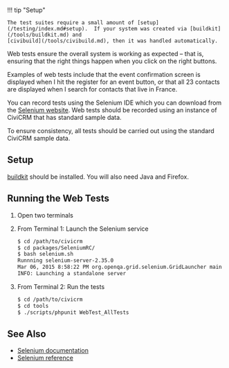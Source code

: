 !!! tip "Setup"

    The test suites require a small amount of [setup](/testing/index.md#setup).  If your system was created via [buildkit](/tools/buildkit.md) and
    [civibuild](/tools/civibuild.md), then it was handled automatically.

Web tests ensure the overall system is working as expected – that is, ensuring
that the right things happen when you click on the right buttons.

Examples of web tests include that the event confirmation screen is displayed
when I hit the register for an event button, or that all 23 contacts are
displayed when I search for contacts that live in France.

You can record tests using the Selenium IDE which you can download from the
[Selenium website](http://seleniumhq.org/). Web tests should be recorded using an
instance of CiviCRM that has standard sample data.

To ensure consistency, all tests should be carried out using the standard
CiviCRM sample data.

## Setup

[buildkit](/tools/buildkit.md) should be installed. You will also need Java and Firefox.

## Running the Web Tests

1. Open two terminals

2. From Terminal 1: Launch the Selenium service
    ```bash
    $ cd /path/to/civicrm
    $ cd packages/SeleniumRC/
    $ bash selenium.sh
    Runnning selenium-server-2.35.0
    Mar 06, 2015 8:58:22 PM org.openqa.grid.selenium.GridLauncher main
    INFO: Launching a standalone server
    ```

3. From Terminal 2: Run the tests
    ```bash
    $ cd /path/to/civicrm
    $ cd tools
    $ ./scripts/phpunit WebTest_AllTests
    ```

## See Also

- [Selenium documentation](http://seleniumhq.org/docs/)
- [Selenium reference](http://release.seleniumhq.org/selenium-core/1.0.1/reference.html)
